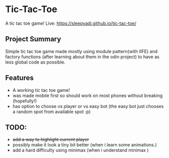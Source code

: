 # Tic-Tac-Toe

A tic tac toe game!
Live: https://sleepyadi.github.io/tic-tac-toe/

## Project Summary

Simple tic tac toe game made mostly using module pattern(with IIFE) and factory functions (after learning about them in the odin project) to have as less global code as possible.


## Features
- A working tic tac toe game!
- was made mobile first so should work on most phones without breaking (hopefully!)
- has option to choose vs player or vs easy bot (the easy bot just chooses a random spot from available spot :p)

## TODO:
- ~~add a way to highlight current player~~
- possibly make it look a tiny bit better (when i learn some animations.)
- add a hard difficulty using minimax (when i understand minimax )
